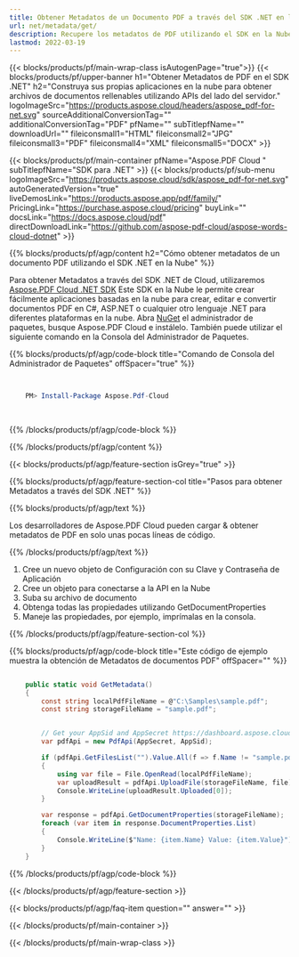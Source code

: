 ```yaml
---
title: Obtener Metadatos de un Documento PDF a través del SDK .NET en la Nube
url: net/metadata/get/
description: Recupere los metadatos de PDF utilizando el SDK en la Nube de Aspose.PDF para .NET. Analice detalladamente los documentos a través de la API.
lastmod: 2022-03-19
---
```


{{< blocks/products/pf/main-wrap-class isAutogenPage="true">}}
{{< blocks/products/pf/upper-banner h1="Obtener Metadatos de PDF en el SDK .NET" h2="Construya sus propias aplicaciones en la nube para obtener archivos de documentos rellenables utilizando APIs del lado del servidor." logoImageSrc="https://products.aspose.cloud/headers/aspose_pdf-for-net.svg" sourceAdditionalConversionTag="" additionalConversionTag="PDF" pfName="" subTitlepfName="" downloadUrl="" fileiconsmall1="HTML" fileiconsmall2="JPG" fileiconsmall3="PDF" fileiconsmall4="XML" fileiconsmall5="DOCX" >}}

{{< blocks/products/pf/main-container pfName="Aspose.PDF Cloud " subTitlepfName="SDK para .NET" >}}
{{< blocks/products/pf/sub-menu logoImageSrc="https://products.aspose.cloud/sdk/aspose_pdf-for-net.svg"
autoGeneratedVersion="true"
liveDemosLink="https://products.aspose.app/pdf/family/" PricingLink="https://purchase.aspose.cloud/pricing" buyLink="" docsLink="https://docs.aspose.cloud/pdf"  directDownloadLink="https://github.com/aspose-pdf-cloud/aspose-words-cloud-dotnet" >}}

{{% blocks/products/pf/agp/content h2="Cómo obtener metadatos de un documento PDF utilizando el SDK .NET en la Nube" %}}

Para obtener Metadatos a través del SDK .NET de Cloud, utilizaremos
[Aspose.PDF Cloud .NET SDK](https://products.aspose.cloud/pdf/net/)
Este SDK en la Nube le permite crear fácilmente aplicaciones basadas en la nube para crear, editar e convertir documentos PDF en C#, ASP.NET o cualquier otro lenguaje .NET para diferentes plataformas en la nube. Abra
[NuGet](https://www.nuget.org/packages/Aspose.Pdf-Cloud)
el administrador de paquetes, busque
Aspose.PDF Cloud
e instálelo. También puede utilizar el siguiente comando en la Consola del Administrador de Paquetes.

{{% blocks/products/pf/agp/code-block title="Comando de Consola del Administrador de Paquetes" offSpacer="true" %}}

```powershell

     
    PM> Install-Package Aspose.Pdf-Cloud
     
     

```

{{% /blocks/products/pf/agp/code-block %}}

{{% /blocks/products/pf/agp/content %}}

{{< blocks/products/pf/agp/feature-section isGrey="true" >}}

{{% blocks/products/pf/agp/feature-section-col title="Pasos para obtener Metadatos a través del SDK .NET" %}}

{{% blocks/products/pf/agp/text %}}

Los desarrolladores de Aspose.PDF Cloud pueden cargar & obtener metadatos de PDF en solo unas pocas líneas de código.

{{% /blocks/products/pf/agp/text %}}

1. Cree un nuevo objeto de Configuración con su Clave y Contraseña de Aplicación
1. Cree un objeto para conectarse a la API en la Nube
1. Suba su archivo de documento
1. Obtenga todas las propiedades utilizando GetDocumentProperties
1. Maneje las propiedades, por ejemplo, imprímalas en la consola.

{{% /blocks/products/pf/agp/feature-section-col %}}

{{% blocks/products/pf/agp/code-block title="Este código de ejemplo muestra la obtención de Metadatos de documentos PDF" offSpacer="" %}}

```cs

    public static void GetMetadata()
    {
        const string localPdfFileName = @"C:\Samples\sample.pdf";
        const string storageFileName = "sample.pdf";


        // Get your AppSid and AppSecret https://dashboard.aspose.cloud (free registration required).
        var pdfApi = new PdfApi(AppSecret, AppSid);

        if (pdfApi.GetFilesList("").Value.All(f => f.Name != "sample.pdf"))
        {
            using var file = File.OpenRead(localPdfFileName);
            var uploadResult = pdfApi.UploadFile(storageFileName, file);
            Console.WriteLine(uploadResult.Uploaded[0]);
        }

        var response = pdfApi.GetDocumentProperties(storageFileName);
        foreach (var item in response.DocumentProperties.List)
        {
            Console.WriteLine($"Name: {item.Name} Value: {item.Value}");
        }
    }
```

{{% /blocks/products/pf/agp/code-block %}}

{{< /blocks/products/pf/agp/feature-section >}}

{{< blocks/products/pf/agp/faq-item question="" answer="" >}}

{{< /blocks/products/pf/main-container >}}

{{< /blocks/products/pf/main-wrap-class >}}

